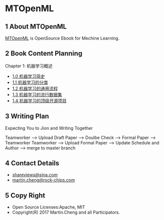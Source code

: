 # MTOpenML

## 1 About MTOpenML

[MTOpenML](https://github.com/media-tm/MTOpenML) is OpenSource Ebook for  Mechine  Learning.

## 2 Book Content Planning

Chapter 1: 机器学习概述

* [1.0 机器学习简史](./10-ml-overview.md)
* [1.1 机器学习的分类](./11-ml-classification.md)
* [1.2 机器学习的通用流程](./12-ml-general-process.md)
* [1.3 机器学习的流行数据集](./13-ml-dataset.md)
* [1.4 机器学习的顶级开源项目](./14-ml-open-source.md)

## 3 Writing Plan

Expecting You to Jion and Writing Together

Teamworker --> Upload Draft Paper  --> Doulbe Check --> Formal Paper -->  Teamworker
Teamworker --> Upload Formal Paper --> Update Schedule and Author --> merge to master branch

## 4 Contact Details

* shareviews@sina.com
* martin.cheng@rock-chips.com

## 5 Copy Right

* Open Source Licenses:Apache, MIT
* Copyright(R) 2017 Martin.Cheng and all Participators.

